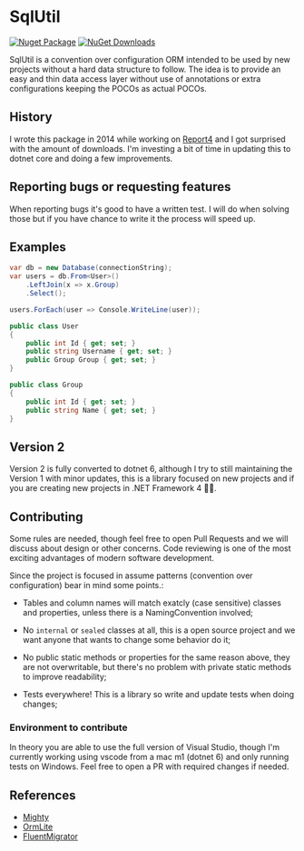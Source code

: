 # SqlUtil

[![Nuget Package](https://img.shields.io/nuget/v/SqlUtil.svg)](https://www.nuget.org/packages/FluentMigrator/)
[![NuGet Downloads](https://img.shields.io/nuget/dt/SqlUtil.svg)](https://www.nuget.org/packages/FluentMigrator/)

SqlUtil is a convention over configuration ORM intended to be used by
new projects without a hard data structure to follow. The idea is to provide
an easy and thin data access layer without use of annotations or extra
configurations keeping the POCOs as actual POCOs.

## History

I wrote this package in 2014 while working on
[Report4](https://www.nuget.org/packages/Report4/) and I got surprised with
the amount of downloads. I'm investing a bit of time in updating this to dotnet
core and doing a few improvements.

## Reporting bugs or requesting features

When reporting bugs it's good to have a written test. I will do when solving
those but if you have chance to write it the process will speed up.

## Examples

```csharp
var db = new Database(connectionString);
var users = db.From<User>()
    .LeftJoin(x => x.Group)
    .Select();

users.ForEach(user => Console.WriteLine(user));

public class User
{
    public int Id { get; set; }
    public string Username { get; set; }
    public Group Group { get; set; }
}

public class Group
{
    public int Id { get; set; }
    public string Name { get; set; }
}
```

## Version 2

Version 2 is fully converted to dotnet 6, although I try to still maintaining
the Version 1 with minor updates, this is a library focused on new projects
and if you are creating new projects in .NET Framework 4 🤷‍♂️.

## Contributing

Some rules are needed, though feel free to open Pull Requests and we will
discuss about design or other concerns. Code reviewing is one of the most
exciting advantages of modern software development.

Since the project is focused in assume patterns (convention over configuration)
bear in mind some points.:

- Tables and column names will match exatcly (case sensitive) classes and
  properties, unless there is a NamingConvention involved;

- No `internal` or `sealed` classes at all, this is a open source project and
  we want anyone that wants to change some behavior do it;

- No public static methods or properties for the same reason above, they are not
  overwritable, but there's no problem with private static methods to improve
  readability;

- Tests everywhere! This is a library so write and update tests when doing
  changes;

### Environment to contribute

In theory you are able to use the full version of Visual Studio, though I'm
currently working using vscode from a mac m1 (dotnet 6) and only running tests
on Windows. Feel free to open a PR with required changes if needed.

## References

- [Mighty](https://github.com/MightyOrm/Mighty)
- [OrmLite](https://docs.servicestack.net/ormlite)
- [FluentMigrator](https://github.com/fluentmigrator/fluentmigrator)
